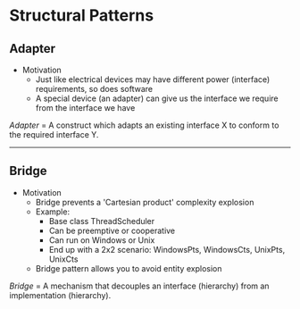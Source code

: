 # Structural Patterns

## Adapter
* Motivation  
  * Just like electrical devices may have different power (interface) requirements, so does software
  * A special device (an adapter) can give us the interface we require from the interface we have

*Adapter* = A construct which adapts an existing interface X to conform to the required interface Y.

_____


## Bridge
* Motivation
  * Bridge prevents a 'Cartesian product' complexity explosion
  * Example:
    * Base class ThreadScheduler
    * Can be preemptive or cooperative
    * Can run on Windows or Unix
    * End up with a 2x2 scenario: WindowsPts, WindowsCts, UnixPts, UnixCts
  * Bridge pattern allows you to avoid entity explosion

*Bridge* = A mechanism that decouples an interface (hierarchy) from an implementation (hierarchy).